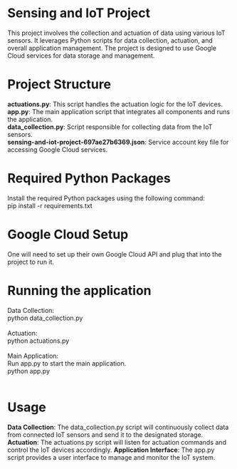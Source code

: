# Sensing and IoT Project
This project involves the collection and actuation of data using various IoT sensors. It leverages Python scripts for data collection, actuation, and overall application management. The project is designed to use Google Cloud services for data storage and management.

# Project Structure
**actuations.py**: This script handles the actuation logic for the IoT devices. <br />
**app.py**: The main application script that integrates all components and runs the application.<br />
**data_collection.py**: Script responsible for collecting data from the IoT sensors.<br />
**sensing-and-iot-project-697ae27b6369.json**: Service account key file for accessing Google Cloud services.<br />

# Required Python Packages
Install the required Python packages using the following command: <br />
pip install -r requirements.txt<br />

# Google Cloud Setup
One will need to set up their own Google Cloud API and plug that into the project to run it.

# Running the application
Data Collection:<br />
python data_collection.py <br />
<br />
Actuation:<br />
python actuations.py<br />
<br />
Main Application:<br />
Run app.py to start the main application.<br />
python app.py<br />
<br />
# Usage
**Data Collection**: The data_collection.py script will continuously collect data from connected IoT sensors and send it to the designated storage.
**Actuation**: The actuations.py script will listen for actuation commands and control the IoT devices accordingly.
**Application Interface**: The app.py script provides a user interface to manage and monitor the IoT system.
